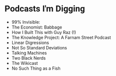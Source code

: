 <style> h1 a {display: none;} .container-lg {min-width: 200px; max-width: 680px; padding: 45px;} h1 {font-family: 'Roboto', sans-serif; font-style: bold} h3,h4,h5,h6,p {line-height: 1.8em; font-family: 'Roboto', sans-serif;} a {color: #7100FF} </style> 

# Podcasts I'm Digging

- 99% Invisible: 
- The Economist: Babbage
- How I Built This with Guy Raz (!)
- The Knowledge Project: A Farnam Street Podcast 
- Linear Digressions
- Not So Standard Deviations
- Talking Machines
- Two Black Nerds 
- The Wikicast 
- No Such Thing as a Fish 

